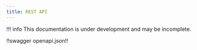 ```yaml
---
title: REST API
---
```


!!! info
    This documentation is under development and may be incomplete.

!!swagger openapi.json!!
